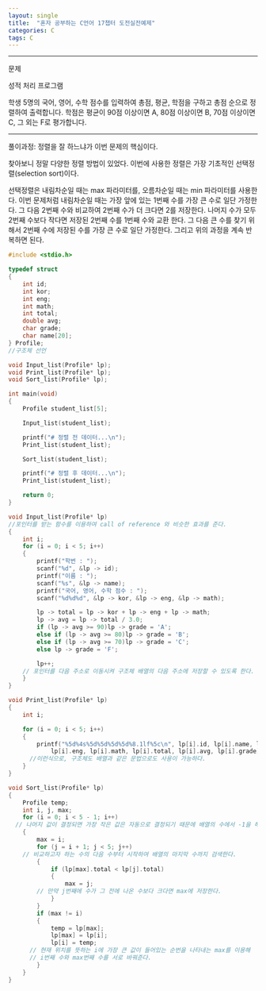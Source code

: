 ```yaml
---
layout: single
title:  "혼자 공부하는 C언어 17챕터 도전실전예제"
categories: C
tags: C
---
```


<hr/>
 문제

 성적 처리 프로그램

 학생 5명의 국어, 영어, 수학 점수를 입력하여 총점, 평균, 학점을 구하고 총점
 순으로 정렬하여 출력합니다. 학점은 평균이 90점 이상이면 A, 80점 이상이면 B,
 70점 이상이면 C, 그 외는 F로 평가합니다.
<hr/>
 풀이과정: 정렬을 잘 하느냐가 이번 문제의 핵심이다.

 찾아보니 정말 다양한 정렬 방법이 있었다. 이번에 사용한 정렬은 가장 기초적인
 선택정렬(selection sort)이다.

 선택정렬은 내림차순일 때는 max 파라미터를, 오름차순일 때는 min 파라미터를 사용한다.
 이번 문제처럼 내림차순일 때는 가장 앞에 있는 1번째 수를 가장 큰 수로 일단 가정한다.
 그 다음 2번째 수와 비교하여 2번째 수가 더 크다면 2를 저장한다. 나머지 수가 모두
 2번째 수보다 작다면 저장된 2번째 수를 1번째 수와 교환 한다. 그 다음 큰 수를 찾기 위해서
 2번째 수에 저장된 수를 가장 큰 수로 일단 가정한다. 그리고 위의 과정을 계속 반복하면 된다.

```c
#include <stdio.h>

typedef struct
{
	int id;
	int kor;
	int eng;
	int math;
	int total;
	double avg;
	char grade;
	char name[20];
} Profile;
//구조체 선언

void Input_list(Profile* lp);
void Print_list(Profile* lp);
void Sort_list(Profile* lp);

int main(void)
{
	Profile student_list[5];

	Input_list(student_list);

	printf("# 정렬 전 데이터...\n");
	Print_list(student_list);

	Sort_list(student_list);

	printf("# 정렬 후 데이터...\n");
	Print_list(student_list);

	return 0;
}

void Input_list(Profile* lp)
//포인터를 받는 함수를 이용하여 call of reference 와 비슷한 효과를 준다.
{
	int i;
	for (i = 0; i < 5; i++)
	{
		printf("학번 : ");
		scanf("%d", &lp -> id);
		printf("이름 : ");
		scanf("%s", &lp -> name);
		printf("국어, 영어, 수학 점수 : ");
		scanf("%d%d%d", &lp -> kor, &lp -> eng, &lp -> math);

		lp -> total = lp -> kor + lp -> eng + lp -> math;
		lp -> avg = lp -> total / 3.0;
		if (lp -> avg >= 90)lp -> grade = 'A';
		else if (lp -> avg >= 80)lp -> grade = 'B';
		else if (lp -> avg >= 70)lp -> grade = 'C';
		else lp -> grade = 'F';

		lp++;
    // 포인터를 다음 주소로 이동시켜 구조체 배열의 다음 주소에 저장할 수 있도록 한다.
	}
}

void Print_list(Profile* lp)
{
	int i;

	for (i = 0; i < 5; i++)
	{
		printf("%5d%4s%5d%5d%5d%5d%8.1lf%5c\n", lp[i].id, lp[i].name, lp[i].kor,
			lp[i].eng, lp[i].math, lp[i].total, lp[i].avg, lp[i].grade);
      //이런식으로, 구조체도 배열과 같은 문법으로도 사용이 가능하다.
	}
}

void Sort_list(Profile* lp)
{
	Profile temp;
	int i, j, max;
	for (i = 0; i < 5 - 1; i++)
  // 나머지 값이 결정되면 가장 작은 값은 자동으로 결정되기 때문에 배열의 수에서 -1을 해준다.
	{
		max = i;
		for (j = i + 1; j < 5; j++)
    // 비교하고자 하는 수의 다음 수부터 시작하여 배열의 마지막 수까지 검색한다.
		{
			if (lp[max].total < lp[j].total)
			{
				max = j;
        // 만약 j번째에 수가 그 전에 나온 수보다 크다면 max에 저장한다.
			}
		}
		if (max != i)
		{
			temp = lp[max];
			lp[max] = lp[i];
			lp[i] = temp;
      // 현재 위치를 뜻하는 i에 가장 큰 값이 들어있는 순번을 나타내는 max를 이용해
      // i번째 수와 max번째 수를 서로 바꿔준다.
		}
	}
}
```

